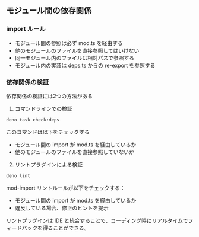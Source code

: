 ## モジュール間の依存関係

### import ルール

- モジュール間の参照は必ず mod.ts を経由する
- 他のモジュールのファイルを直接参照してはいけない
- 同一モジュール内のファイルは相対パスで参照する
- モジュール内の実装は deps.ts からの re-export を参照する

### 依存関係の検証

依存関係の検証には2つの方法がある

1. コマンドラインでの検証
```bash
deno task check:deps
```

このコマンドは以下をチェックする

- モジュール間の import が mod.ts を経由しているか
- 他のモジュールのファイルを直接参照していないか

2. リントプラグインによる検証
```bash
deno lint
```

mod-import リントルールが以下をチェックする：
- モジュール間の import が mod.ts を経由しているか
- 違反している場合、修正のヒントを提示

リントプラグインは IDE と統合することで、コーディング時にリアルタイムでフィードバックを得ることができる。